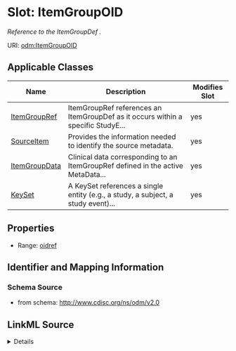 # Slot: ItemGroupOID


_Reference to the ItemGroupDef ._



URI: [odm:ItemGroupOID](http://www.cdisc.org/ns/odm/v2.0/ItemGroupOID)



<!-- no inheritance hierarchy -->




## Applicable Classes

| Name | Description | Modifies Slot |
| --- | --- | --- |
[ItemGroupRef](ItemGroupRef.md) | ItemGroupRef references an ItemGroupDef as it occurs within a specific StudyE... |  yes  |
[SourceItem](SourceItem.md) | Provides the information needed to identify the source metadata. |  yes  |
[ItemGroupData](ItemGroupData.md) | Clinical data corresponding to an ItemGroupRef defined in the active MetaData... |  yes  |
[KeySet](KeySet.md) | A KeySet references a single entity (e.g., a study, a subject, a study event)... |  yes  |







## Properties

* Range: [oidref](oidref.md)





## Identifier and Mapping Information







### Schema Source


* from schema: http://www.cdisc.org/ns/odm/v2.0




## LinkML Source

<details>
```yaml
name: ItemGroupOID
description: Reference to the ItemGroupDef .
from_schema: http://www.cdisc.org/ns/odm/v2.0
rank: 1000
alias: ItemGroupOID
domain_of:
- ItemGroupRef
- SourceItem
- ItemGroupData
- KeySet
range: oidref

```
</details>